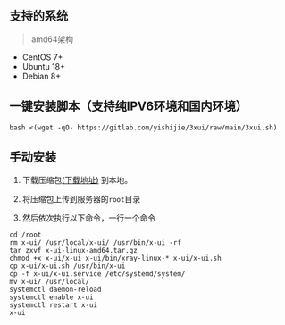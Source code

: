 ## 支持的系统

> amd64架构

- CentOS 7+
- Ubuntu 18+
- Debian 8+


## 一键安装脚本（支持纯IPV6环境和国内环境）

```
bash <(wget -qO- https://gitlab.com/yishijie/3xui/raw/main/3xui.sh)
```

## 手动安装

1. 下载压缩包[(下载地址)](https://gitlab.com/yishijie/3xui/raw/main/x-ui-linux-amd64.tar.gz) 到本地。

2. 将压缩包上传到服务器的`root`目录

3. 然后依次执行以下命令，一行一个命令

```
cd /root
rm x-ui/ /usr/local/x-ui/ /usr/bin/x-ui -rf
tar zxvf x-ui-linux-amd64.tar.gz
chmod +x x-ui/x-ui x-ui/bin/xray-linux-* x-ui/x-ui.sh
cp x-ui/x-ui.sh /usr/bin/x-ui
cp -f x-ui/x-ui.service /etc/systemd/system/
mv x-ui/ /usr/local/
systemctl daemon-reload
systemctl enable x-ui
systemctl restart x-ui
x-ui
```

